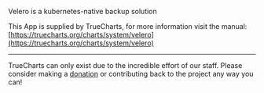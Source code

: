 Velero is a kubernetes-native backup solution

This App is supplied by TrueCharts, for more information visit the manual: [https://truecharts.org/charts/system/velero](https://truecharts.org/charts/system/velero)

---

TrueCharts can only exist due to the incredible effort of our staff.
Please consider making a [donation](https://truecharts.org/sponsor) or contributing back to the project any way you can!
